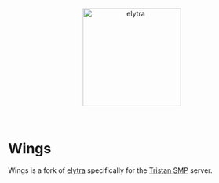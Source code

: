 <div align="center">
	<br />
	<p>
		<a href="https://github.com/TristanSMP/elytra"><img src="https://static.wikia.nocookie.net/minecraft/images/6/66/ElytraNew.png/revision/latest?cb=20190908174241" alt="elytra" width="200" /></a>
	</p>
	<br />
</div>

# Wings

Wings is a fork of [elytra](https://github.com/EvieLabs/elytra) specifically for the [Tristan SMP](https://tristansmp.com) server.

